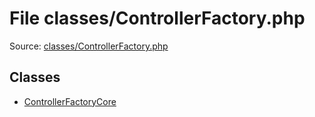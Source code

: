 File classes/ControllerFactory.php
=========

Source: [classes/ControllerFactory.php](https://github.com/PrestaShop/PrestaShop/blob/1.5.6.3/classes/ControllerFactory.php)


Classes
-------

* [ControllerFactoryCore](class.ControllerFactoryCore.md)

